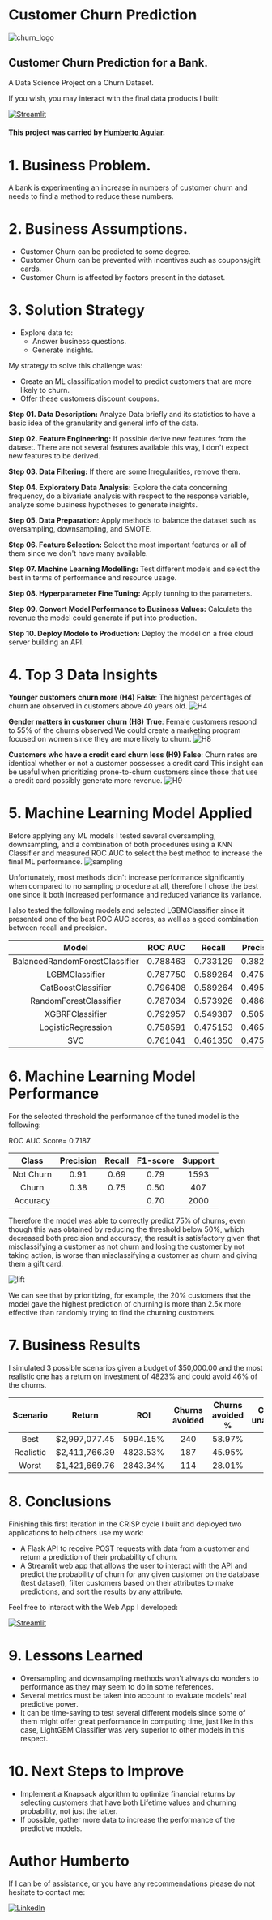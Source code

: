 # Customer Churn Prediction

![churn_logo](./images/customer-churn-2.png)

## Customer Churn Prediction for a Bank.

A Data Science Project on a Churn Dataset.

If you wish, you may interact with the final data products I built:

[<img alt="Streamlit" src="https://img.shields.io/badge/Streamlit-FF4B4B?style=for-the-badge&logo=Streamlit&logoColor=white"/>](https://churn-streamlit-humberto.herokuapp.com/)

#### This project was carried by [Humberto Aguiar](https://www.linkedin.com/in/humberto-aguiar-840108179/).
# 1. Business Problem.

A bank is experimenting an increase in numbers of customer churn and needs to find a method to reduce these numbers.

# 2. Business Assumptions.
- Customer Churn can be predicted to some degree.
- Customer Churn can be prevented with incentives such as coupons/gift cards.
- Customer Churn is affected by factors present in the dataset.

# 3. Solution Strategy
- Explore data to:
    - Answer business questions.
    - Generate insights.

My strategy to solve this challenge was:
- Create an ML classification model to predict customers that are more likely to churn.
- Offer these customers discount coupons.


**Step 01. Data Description:** Analyze Data briefly and its statistics to have a basic idea of the granularity and general info of the data.

**Step 02. Feature Engineering:** If possible derive new features from the dataset. There are not several features available this way, I don't expect new features to be derived.

**Step 03. Data Filtering:** If there are some Irregularities, remove them.

**Step 04. Exploratory Data Analysis:** Explore the data concerning frequency, do a bivariate analysis with respect to the response variable, analyze some business hypotheses to generate insights.

**Step 05. Data Preparation:** Apply methods to balance the dataset such as oversampling, downsampling, and SMOTE.

**Step 06. Feature Selection:** Select the most important features or all of them since we don't have many available.

**Step 07. Machine Learning Modelling:** Test different models and select the best in terms of performance and resource usage.

**Step 08. Hyperparameter Fine Tuning:**  Apply tunning to the parameters.

**Step 09. Convert Model Performance to Business Values:** Calculate the revenue the model could generate if put into production.

**Step 10. Deploy Modelo to Production:** Deploy the model on a free cloud server building an API.

# 4. Top 3 Data Insights

**Younger customers churn more (H4)**
**False**: The highest percentages of churn are observed in customers above 40 years old.
![H4](./reports/figures/H4_2.png)

**Gender matters in customer churn (H8)**
**True**: Female customers respond to 55% of the churns observed
We could create a marketing program focused on women since they are more likely to churn.
![H8](./reports/figures/H8.png)

**Customers who have a credit card churn less (H9)**
**False**: Churn rates are identical whether or not a customer possesses a credit card
This insight can be useful when prioritizing prone-to-churn customers since those that use a credit card possibly generate more revenue.
![H9](./reports/figures/H9.png)

# 5. Machine Learning Model Applied
Before applying any ML models I tested several oversampling, downsampling, and a combination of both procedures using a KNN Classifier and measured ROC AUC to select the best method to increase the final ML performance.
![sampling](./reports/figures/sampling.png)

Unfortunately, most methods didn't increase performance significantly when compared to no sampling procedure at all, therefore I chose the best one since it both increased performance and reduced variance its variance.

I also tested the following models and selected LGBMClassifier since it presented one of the best ROC AUC scores, as well as a good combination between recall and precision.

|Model|ROC AUC|Recall|Precision|Accuracy|
|:-:|:-:|:-:|:-:|:-:|
|  BalancedRandomForestClassifier|0.788463|0.733129|0.382574|0.704187|
|                  LGBMClassifier|0.787750|0.589264|0.475864|0.783813|
|              CatBoostClassifier|0.796408|0.589264|0.495066|0.793687|
|          RandomForestClassifier|0.787034|0.573926|0.486675|0.789562|
|                 XGBRFClassifier|0.792957|0.549387|0.505210|0.797625|
|              LogisticRegression|0.758591|0.475153|0.465466|0.781813|
|                             SVC|0.761041|0.461350|0.475455|0.786500|

# 6. Machine Learning Model Performance

For the selected threshold the performance of the tuned model is the following:

ROC AUC Score= 0.7187

|Class|Precision|Recall|F1-score|Support|
|:-:|:-:|:-:|:-:|:-:|
|Not Churn|0.91|0.69|0.79|1593|
| Churn |0.38|0.75|0.50| 407|
|Accuracy| ||0.70|2000|

Therefore the model was able to correctly predict 75% of churns, even though this was obtained by reducing the threshold below 50%, which decreased both precision and accuracy, the result is satisfactory given that misclassifying a customer as not churn and losing the customer by not taking action, is worse than misclassifying a customer as churn and giving them a gift card.

![lift](./reports/figures/lift.png)

We can see that by prioritizing, for example, the 20% customers that the model gave the highest prediction of churning is more than 2.5x more effective than randomly trying to find the churning customers.

# 7. Business Results

I simulated 3 possible scenarios given a budget of $50,000.00 and the most realistic one has a return on investment of 4823% and could avoid 46% of the churns. 

|Scenario| Return| ROI| Churns avoided|Churns avoided %|Churns unavoided|False Churns Awarded|False Churn Expenses|
|:-:|:-:|:-:|:-:|:-:|:-:|:-:|:-:|
|Best| $2,997,077.45 |  5994.15%|   240 |    58.97%| 167| 254|    $13,680.00|
|Realistic |$2,411,766.39|  4823.53%|   187 |    45.95%| 220| 131|    $17,450.00|
|Worst |$1,421,669.76|  2843.34%|   114|    28.01%| 293| 37| $11,450.00|


# 8. Conclusions
Finishing this first iteration in the CRISP cycle I built and deployed two applications to help others use my work:

- A Flask API to receive POST requests with data from a customer and return a prediction of their probability of churn.
- A Streamlit web app that allows the user to interact with the API and predict the probability of churn for any given customer on the database (test dataset), filter customers based on their attributes to make predictions, and sort the results by any attribute.

Feel free to interact with the Web App I developed:

[<img alt="Streamlit" src="https://img.shields.io/badge/Streamlit-FF4B4B?style=for-the-badge&logo=Streamlit&logoColor=white"/>](https://churn-streamlit-humberto.herokuapp.com/)

# 9. Lessons Learned
- Oversampling and downsampling methods won't always do wonders to performance as they may seem to do in some references.
- Several metrics must be taken into account to evaluate models' real predictive power.
- It can be time-saving to test several different models since some of them might offer great performance in computing time, just like in this case, LightGBM Classifier was very superior to other models in this respect.

# 10. Next Steps to Improve
- Implement a Knapsack algorithm to optimize financial returns by selecting customers that have both Lifetime values and churning probability, not just the latter.
- If possible, gather more data to increase the performance of the predictive models.

# Author Humberto

If I can be of assistance, or you have any recommendations please do not hesitate to contact me:

[<img alt="LinkedIn" src="https://img.shields.io/badge/LinkedIn-0077B5?style=for-the-badge&logo=linkedin&logoColor=white"/>](https://www.linkedin.com/in/humberto-aguiar-840108179/)
